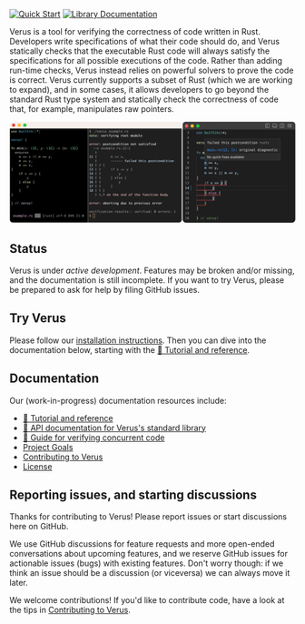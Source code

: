 [![Quick Start](https://img.shields.io/badge/tutorial-quick%20start-informational)](https://verus-lang.github.io/verus/guide/getting_started.html) [![Library Documentation](https://img.shields.io/badge/docs-vstd-informational)](https://verus-lang.github.io/verus/verusdoc/lib/)

Verus is a tool for verifying the correctness of code written in Rust.
Developers write specifications of what their code should do,
and Verus statically checks that the executable Rust code will always 
satisfy the specifications for all possible executions of the code.
Rather than adding run-time checks, Verus instead relies on powerful solvers to
prove the code is correct.  Verus currently supports a subset of Rust (which we
are working to expand), and in some cases, it allows developers to go beyond
the standard Rust type system and statically check the correctness of code
that, for example, manipulates raw pointers.  

![VS Code Demo](source/docs/verus-demo.png)

## Status

Verus is under *active development*. Features may be broken and/or missing, and
the documentation is still incomplete. If you want to try Verus, please be
prepared to ask for help by filing GitHub issues.

## Try Verus

Please follow our [installation instructions](INSTALL.md).
Then you can dive into the documentation below, starting
with the [📖 Tutorial and reference](https://verus-lang.github.io/verus/guide/).

## Documentation
Our (work-in-progress) documentation resources include:
 * [📖 Tutorial and reference](https://verus-lang.github.io/verus/guide/)
 * [📖 API documentation for Verus's standard library](https://verus-lang.github.io/verus/verusdoc/lib/)
 * [📖 Guide for verifying concurrent code](https://verus-lang.github.io/verus/state_machines/)
 * [Project Goals](../../wiki/Goals)
 * [Contributing to Verus](CONTRIBUTING.md)
 * [License](LICENSE)

## Reporting issues, and starting discussions

Thanks for contributing to Verus! Please report issues or start discussions here on GitHub.

We use GitHub discussions for feature requests and more open-ended conversations about
upcoming features, and we reserve GitHub issues for actionable issues (bugs) with
existing features. Don't worry though: if we think an issue should be a discussion (or
viceversa) we can always move it later.

We welcome contributions! If you'd like to contribute code, have a look at the tips in
[Contributing to Verus](CONTRIBUTING.md).